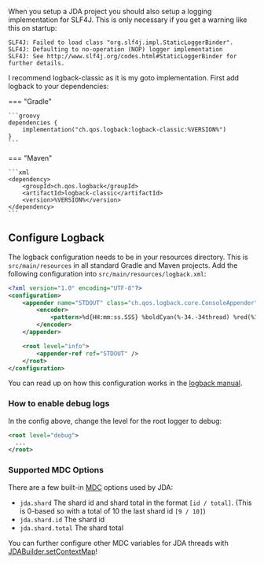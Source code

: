 When you setup a JDA project you should also setup a logging implementation for SLF4J. This is only necessary if you get a warning like this on startup:

```none
SLF4J: Failed to load class "org.slf4j.impl.StaticLoggerBinder".
SLF4J: Defaulting to no-operation (NOP) logger implementation
SLF4J: See http://www.slf4j.org/codes.html#StaticLoggerBinder for further details.
```

I recommend logback-classic as it is my goto implementation. First add logback to your dependencies:

=== "Gradle"

    ```groovy
    dependencies {
        implementation("ch.qos.logback:logback-classic:%VERSION%")
    }
    ```

=== "Maven"

    ```xml
    <dependency>
        <groupId>ch.qos.logback</groupId>
        <artifactId>logback-classic</artifactId>
        <version>%VERSION%</version>
    </dependency>
    ```


## Configure Logback

The logback configuration needs to be in your resources directory. This is `src/main/resources` in all standard Gradle and Maven projects.
Add the following configuration into `src/main/resources/logback.xml`:

```xml
<?xml version="1.0" encoding="UTF-8"?>
<configuration>
    <appender name="STDOUT" class="ch.qos.logback.core.ConsoleAppender">
        <encoder>
            <pattern>%d{HH:mm:ss.SSS} %boldCyan(%-34.-34thread) %red(%10.10X{jda.shard}) %boldGreen(%-15.-15logger{0}) %highlight(%-6level) %msg%n</pattern>
        </encoder>
    </appender>

    <root level="info">
        <appender-ref ref="STDOUT" />
    </root>
</configuration>
```

You can read up on how this configuration works in the [logback manual](https://logback.qos.ch/manual/configuration.html).

### How to enable debug logs

In the config above, change the level for the root logger to debug:

```xml
<root level="debug">
  ...
</root>
```

### Supported MDC Options

There are a few built-in [MDC](https://www.slf4j.org/api/org/slf4j/MDC.html) options used by JDA:

- `jda.shard` The shard id and shard total in the format `[id / total]`. (This is 0-based so with a total of 10 the last shard id `[9 / 10]`)
- `jda.shard.id` The shard id
- `jda.shard.total` The shard total

You can further configure other MDC variables for JDA threads with [JDABuilder.setContextMap](https://docs.jda.wiki/net/dv8tion/jda/api/JDABuilder.html#setContextMap(java.util.concurrent.ConcurrentMap))!
